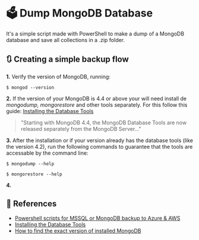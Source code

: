 # :ballot_box: Dump MongoDB Database

It's a simple script made with PowerShell to make a dump of a MongoDB database and save all collections in a .zip folder.

## :arrows_clockwise: Creating a simple backup flow

__1.__ Verify the version of MongoDB, running:
```
$ mongod --version
```

__2.__ If the version of your MongoDB is 4.4 or above your will need install de _mongodump, mongorestore_ and other tools separately. For this follow this guide: [Installing the Database Tools](https://docs.mongodb.com/database-tools/installation/installation/)
> "Starting with MongoDB 4.4, the MongoDB Database Tools are now released separately from the MongoDB Server..."

__3.__ After the installation or if your version already has the database tools (like the version 4.2), run the following commands to guarantee that the tools are accessable by the command line:
```shell
$ mongodump --help
```
```
$ mongorestore --help
```
__4.__

## :page_with_curl: References

- [Powershell scripts for MSSQL or MongoDB backup to Azure & AWS](https://piotrgankiewicz.com/2016/05/03/powershell-scripts-for-mssql-or-mongodb-backup-to-azure-aws/)
- [Installing the Database Tools](https://docs.mongodb.com/database-tools/installation/installation/)
- [How to find the exact version of installed MongoDB](https://stackoverflow.com/questions/38160412/how-to-find-the-exact-version-of-installed-mongodb#:~:text=To%20check%20mongodb%20version%20use%20the%20mongod%20command%20with%20%2D%2Dversion%20option.)
